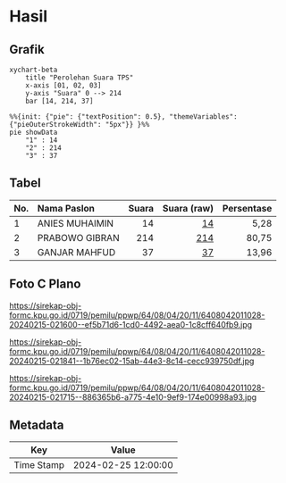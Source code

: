 # Hasil

## Grafik

```mermaid
xychart-beta
    title "Perolehan Suara TPS"
    x-axis [01, 02, 03]
    y-axis "Suara" 0 --> 214
    bar [14, 214, 37]
```

```mermaid
%%{init: {"pie": {"textPosition": 0.5}, "themeVariables": {"pieOuterStrokeWidth": "5px"}} }%%
pie showData
    "1" : 14
    "2" : 214
    "3" : 37
```

## Tabel

| No. | Nama Paslon    | Suara | Suara (raw) | Persentase |
|:--- |:-------------- | -----:| -----------:| ----------:|
| 1   | ANIES MUHAIMIN | 14    | [14][p-1]   | 5,28       |
| 2   | PRABOWO GIBRAN | 214   | [214][p-2]  | 80,75      |
| 3   | GANJAR MAHFUD  | 37    | [37][p-3]   | 13,96      |


[p-1]: https://github.com/gigit-pemilu/pemilu-2024-64-kalimantan-timur/blob/main/pilpres/hitung-suara/sub/64-kalimantan-timur/sub/08-kutai-timur/sub/04-sangatta-utara/sub/2011-singa-gembara/sub/028-tps/sub/paslon-1.txt
[p-2]: https://github.com/gigit-pemilu/pemilu-2024-64-kalimantan-timur/blob/main/pilpres/hitung-suara/sub/64-kalimantan-timur/sub/08-kutai-timur/sub/04-sangatta-utara/sub/2011-singa-gembara/sub/028-tps/sub/paslon-2.txt
[p-3]: https://github.com/gigit-pemilu/pemilu-2024-64-kalimantan-timur/blob/main/pilpres/hitung-suara/sub/64-kalimantan-timur/sub/08-kutai-timur/sub/04-sangatta-utara/sub/2011-singa-gembara/sub/028-tps/sub/paslon-3.txt

## Foto C Plano

https://sirekap-obj-formc.kpu.go.id/0719/pemilu/ppwp/64/08/04/20/11/6408042011028-20240215-021600--ef5b71d6-1cd0-4492-aea0-1c8cff640fb9.jpg

https://sirekap-obj-formc.kpu.go.id/0719/pemilu/ppwp/64/08/04/20/11/6408042011028-20240215-021841--1b76ec02-15ab-44e3-8c14-cecc939750df.jpg

https://sirekap-obj-formc.kpu.go.id/0719/pemilu/ppwp/64/08/04/20/11/6408042011028-20240215-021715--886365b6-a775-4e10-9ef9-174e00998a93.jpg


## Metadata

| Key        | Value               |
| ---------- | ------------------- |
| Time Stamp | 2024-02-25 12:00:00 |



